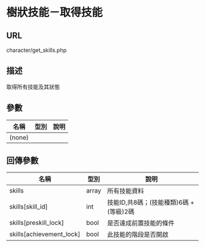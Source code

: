 # 樹狀技能－取得技能

## URL

character\/get\_skills.php

## 描述

取得所有技能及其狀態

## 參數

| 名稱 | 型別 | 說明 |
| --- | --- | --- |
| \(none\) |  |  |

## 回傳參數

| 名稱 | 型別 | 說明 |
| --- | --- | --- |
| skills | array | 所有技能資料 |
|skills[skill_id]|int|技能ID,共8碼；(技能種類)6碼 + (等級)2碼|
|skills[preskill_lock]|bool|是否達成前置技能的條件|
|skills[achievement_lock]|bool|此技能的階段是否開啟|


